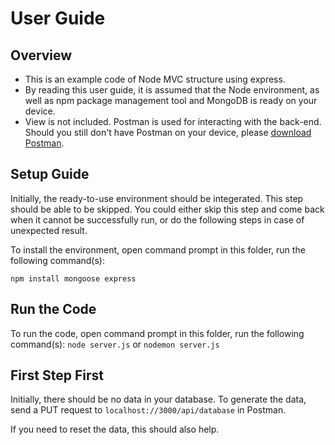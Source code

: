 ﻿# User Guide

## Overview

* This is an example code of Node MVC structure using express.
* By reading this user guide, it is assumed that the Node environment, as well as npm package management tool and MongoDB is ready on your device. 
* View is not included. Postman is used for interacting with the back-end. Should you still don't have Postman on your device, please [download Postman][1].

## Setup Guide

Initially, the ready-to-use environment should be integerated. This step should be able to be skipped. You could either skip this step and come back when it cannot be successfully run, or do the following steps in case of unexpected result.

To install the environment, open command prompt in this folder, run the following command(s):

`npm install mongoose express`

## Run the Code

To run the code, open command prompt in this folder, run the following command(s):
`node server.js`
or
`nodemon server.js`

## First Step First

Initially, there should be no data in your database. To generate the data, send a PUT request to `localhost://3000/api/database` in Postman. 

If you need to reset the data, this should also help.

  [1]: https://www.getpostman.com/downloads/